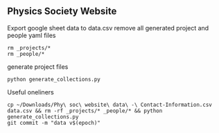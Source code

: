 ##  Physics Society Website

Export google sheet data to data.csv
remove all generated project and people yaml files
```
rm _projects/*
rm _people/*
```
generate project files
```
python generate_collections.py
```

Useful oneliners
```
cp ~/Downloads/Phy\ soc\ website\ data\ -\ Contact-Information.csv data.csv && rm -rf _projects/* _people/* && python generate_collections.py
git commit -m "data v$(epoch)"
```
